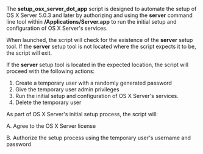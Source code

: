 The **setup_osx_server_dot_app** script is designed to automate the setup of OS X Server 5.0.3 and later by authorizing and using the **server** command line tool within **/Applications/Server.app** to run the initial setup and configuration of OS X Server's services.

When launched, the script will check for the existence of the **server** setup tool. If the **server** setup tool is not located where the script expects it to be, the script will exit. 

If the **server** setup tool is located in the expected location, the script will proceed with the following actions:

1. Create a temporary user with a randomly generated password
2. Give the temporary user admin privileges
3. Run the initial setup and configuration of OS X Server's services.
4. Delete the temporary user

As part of OS X Server's initial setup process, the script will:

A. Agree to the OS X Server license

B. Authorize the setup process using the temporary user's username and password
